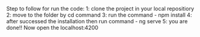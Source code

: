  Step to follow for run the code:
1: clone the project in your local repositiory
2: move to the folder by cd command 
3: run the command - npm install
4: after successed the installation then run command - ng serve
5: you are done!! Now open the localhost:4200 
